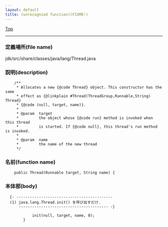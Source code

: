 ```yaml
---
layout: default
title: (unrecognied function)(FIXME!)
---
```

[Top](../index.html)

--- 
### 定義場所(file name)
jdk/src/share/classes/java/lang/Thread.java
### 説明(description)

```
    /**
     * Allocates a new {@code Thread} object. This constructor has the same
     * effect as {@linkplain #Thread(ThreadGroup,Runnable,String) Thread}
     * {@code (null, target, name)}.
     *
     * @param  target
     *         the object whose {@code run} method is invoked when this thread
     *         is started. If {@code null}, this thread's run method is invoked.
     *
     * @param  name
     *         the name of the new thread
     */
```

### 名前(function name)
```
    public Thread(Runnable target, String name) {
```

### 本体部(body)
```
  {- -------------------------------------------
  (1) java.lang.Thread.init() を呼び出すだけ.
      ---------------------------------------- -}

	        init(null, target, name, 0);
	    }
	
```


